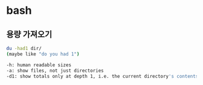 # bash


## 용량 가져오기
```bash
du -had1 dir/
(maybe like "do you had 1")

-h: human readable sizes
-a: show files, not just directories
-d1: show totals only at depth 1, i.e. the current directory's contents
```
